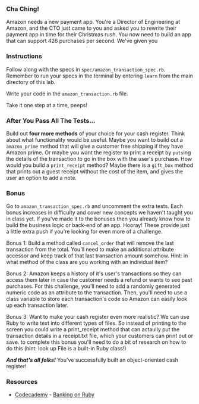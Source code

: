 ### Cha Ching!

Amazon needs a new payment app. You're a Director of Engineering at Amazon, and the CTO just came to you and asked you to rewrite their payment app in time for their Christmas rush. You now need to build an app that can support 426 purchases per second. We've given you


### Instructions
Follow along with the specs in `spec/amazon_transaction_spec.rb`. Remember to run your specs in the terminal by entering `learn` from the main directory of this lab.

Write your code in the `amazon_transaction.rb` file.

Take it one step at a time, peeps!

### After You Pass All The Tests...
Build out **four more methods** of your choice for your cash register. Think about what functionality would be useful. Maybe you want to build out a `amazon_prime` method that will give a customer free shipping if they have Amazon prime. Or maybe you want the register to print a receipt by `puts`ing the details of the transaction to go in the box with the user's purchase. How would you build a `print_receipt` method? Maybe there is a `gift_box` method that prints out a guest receipt without the cost of the item, and gives the user an option to add a note.

### Bonus
Go to `amazon_transaction_spec.rb` and uncomment the extra tests. Each bonus increases in difficulty and cover new concepts we haven't taught you in class yet. If you've made it to the bonuses then you already know how to build the business logic or back-end of an app. Hooray! These provide just a little extra push if you're looking for even more of a challenge. 

Bonus 1: Build a method called `cancel_order` that will remove the last transaction from the total. You'll need to make an additional attribute accessor and keep track of that last transaction amount somehow. Hint: in what method of the class are you working with an individual item?

Bonus 2: Amazon keeps a history of it's user's transactions so they can access them later in case the customer needs a refund or wants to see past purchases. For this challenge, you'll need to add a randomly generated numeric code as an attribute to the transaction. Then, you'll need to use a class variable to store each transaction's code so Amazon can easily look up each transaction later.

Bonus 3: Want to make your cash register even more realistic? We can use Ruby to write text into different types of files. So instead of printing to the screen you could write a print_receipt method that can actaully put the transaction details in a receipt.txt file, which your customers can print out or save. to complete this bonus you'll need to do a bit of research on how to do this (hint: look up File is a built-in Ruby class!)

***And that's all folks!*** You've successfully built an object-oriented cash register!

### Resources
* [Codecademy](http://www.codecademy.com/dashboard) - [Banking on Ruby](http://www.codecademy.com/courses/ruby-beginner-en-32cN3/0/1)